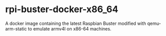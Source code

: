 # rpi-buster-docker-x86_64
 A docker image containing the latest Raspbian Buster modified with qemu-arm-static to emulate armv4l on x86-64 machines. 
